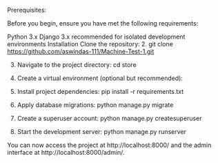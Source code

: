 Prerequisites:

Before you begin, ensure you have met the following requirements:

Python 3.x
Django 3.x
recommended for isolated development environments
Installation
Clone the repository:
2.   git clone https://github.com/aswindas-111/Machine-Test-1.git

3.  Navigate to the project directory:
    cd store

4.  Create a virtual environment (optional but recommended):

5.  Install project dependencies:
    pip install -r requirements.txt

6.  Apply database migrations:
    python manage.py migrate

7.  Create a superuser account:
    python manage.py createsuperuser

8.  Start the development server:
    python manage.py runserver


You can now access the project at http://localhost:8000/ and the admin interface at http://localhost:8000/admin/.
